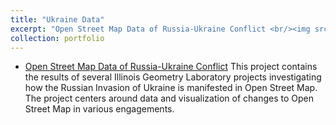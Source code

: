 ```yaml
---
title: "Ukraine Data"
excerpt: "Open Street Map Data of Russia-Ukraine Conflict <br/><img src='/images/heatmap.png'>"
collection: portfolio
---
```

* [Open Street Map Data of Russia-Ukraine Conflict](https://gitlab.engr.illinois.edu/r-sowers/ukraine-data)
This project contains the results of several Illinois Geometry Laboratory projects investigating how the Russian Invasion of Ukraine is manifested in Open Street Map.  The project centers around data and visualization of changes to Open Street Map in various engagements.
